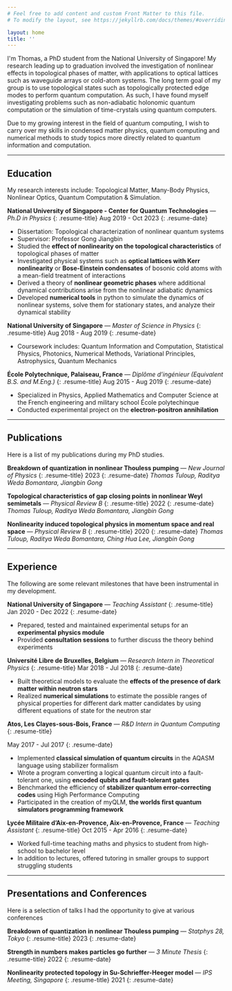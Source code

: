 ```yaml
---
# Feel free to add content and custom Front Matter to this file.
# To modify the layout, see https://jekyllrb.com/docs/themes/#overriding-theme-defaults

layout: home
title: ''
---
```

I'm Thomas, a PhD student from the National University of Singapore! My research leading up to graduation involved the investigation of nonlinear effects in topological phases of matter, with applications to optical lattices such as waveguide arrays or cold-atom systems. The long term goal of my group is to use topological states such as topologically protected edge modes to perform quantum computation. As such, I have found myself investigating problems such as non-adiabatic holonomic quantum computation or the simulation of time-crystals using quantum computers. 

Due to my growing interest in the field of quantum computing, I wish to carry over my skills in condensed matter physics, quantum computing and numerical methods to study topics more directly related to quantum information and computation.

---

## Education
My research interests include: Topological Matter, Many-Body Physics, Nonlinear Optics, Quantum Computation & Simulation.

**National University of Singapore - Center for Quantum Technologies**  — *Ph.D in Physics*
{: .resume-title}
Aug 2019 - Oct 2023
{: .resume-date}
- Dissertation: Topological characterization of nonlinear quantum systems
- Supervisor: Professor Gong Jiangbin
- Studied the **effect of nonlinearity on the topological characteristics** of topological phases of matter
- Investigated physical systems such as **optical lattices with Kerr nonlinearity** or **Bose-Einstein condensates** of
bosonic cold atoms with a mean-field treatment of interactions
- Derived a theory of **nonlinear geometric phases** where additional dynamical contributions arise from the nonlinear
adiabatic dynamics
- Developed **numerical tools** in python to simulate the dynamics of nonlinear systems, solve them for stationary states,
and analyze their dynamical stability

**National University of Singapore**  — *Master of Science in Physics*
{: .resume-title}
Aug 2018 - Aug 2019
{: .resume-date}
- Coursework includes: Quantum Information and Computation, Statistical Physics, Photonics, Numerical Methods, Variational
Principles, Astrophysics, Quantum Mechanics

**École Polytechnique, Palaiseau, France**  — *Diplôme d’ingénieur (Equivalent B.S. and M.Eng.)*
{: .resume-title}
Aug 2015 - Aug 2019
{: .resume-date}
- Specialized in Physics, Applied Mathematics and Computer Science at the French engineering and military school
École polytechinque
- Conducted experimental project on the **electron-positron annihilation**

---

## Publications

Here is a list of my publications during my PhD studies.

**Breakdown of quantization in nonlinear Thouless pumping**  — *New Journal of Physics*
{: .resume-title}
2023
{: .resume-date}
*Thomas Tuloup, Raditya Weda Bomantara, Jiangbin Gong*

**Topological characteristics of gap closing points in nonlinear Weyl semimetals**  — *Physical Review B*
{: .resume-title}
2022
{: .resume-date}
*Thomas Tuloup, Raditya Weda Bomantara, Jiangbin Gong*

**Nonlinearity induced topological physics in momentum space and real space**  — *Physical Review B*
{: .resume-title}
2020
{: .resume-date}
*Thomas Tuloup, Raditya Weda Bomantara, Ching Hua Lee, Jiangbin Gong*

---

## Experience
The following are some relevant milestones that have been instrumental in my development.

**National University of Singapore**  — *Teaching Assistant*
{: .resume-title}
Jan 2020 - Dec 2022
{: .resume-date}
- Prepared, tested and maintained experimental setups for an **experimental physics module**
- Provided **consultation sessions** to further discuss the theory behind experiments


**Université Libre de Bruxelles, Belgium**  — *Research Intern in Theoretical Physics*
{: .resume-title}
Mar 2018 - Jul 2018
{: .resume-date}

- Built theoretical models to evaluate the **effects of the presence of dark matter within neutron stars**
- Realized **numerical simulations** to estimate the possible ranges of physical properties for different dark matter
candidates by using different equations of state for the neutron star


**Atos, Les Clayes-sous-Bois, France** — *R&D Intern in Quantum Computing*
{: .resume-title}

May 2017 - Jul 2017
{: .resume-date}


- Implemented **classical simulation of quantum circuits** in the AQASM language using stabilizer formalism
- Wrote a program converting a logical quantum circuit into a fault-tolerant one, using **encoded qubits and
fault-tolerant gates**
- Benchmarked the efficiency of **stabilizer quantum error-correcting codes** using High Performance Computing
- Participated in the creation of myQLM, **the worlds first quantum simulators programming framework**


**Lycée Militaire d’Aix-en-Provence, Aix-en-Provence, France** — *Teaching Assistant*
{: .resume-title}
Oct 2015 - Apr 2016
{: .resume-date}

- Worked full-time teaching maths and physics to student from high-school to bachelor level
- In addition to lectures, offered tutoring in smaller groups to support struggling students


---

## Presentations and Conferences

Here is a selection of talks I had the opportunity to give at various conferences

**Breakdown of quantization in nonlinear Thouless pumping**  — *Statphys 28, Tokyo*
{: .resume-title}
2023
{: .resume-date}

**Strength in numbers makes particles go further**  — *3 Minute Thesis*
{: .resume-title}
2022
{: .resume-date}

**Nonlinearity protected topology in Su-Schrieffer-Heeger model**  — *IPS Meeting, Singapore*
{: .resume-title}
2021
{: .resume-date}

